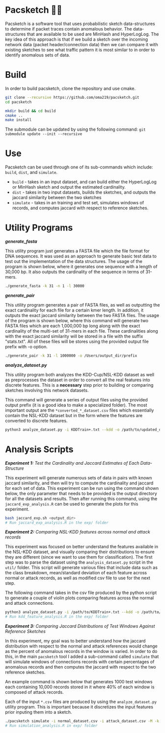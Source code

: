 # Pacsketch :running_man:

Pacsketch is a software tool that uses probabilistic sketch data-structures to determine if packet traces contain anomalous behavior. The data-structures that are available to be used are MinHash and HyperLogLog. The key idea of this approach is that if we build a sketch over the incoming network data (packet header/connection data) then we can compare it with existing sketches to see what traffic pattern it is most similar to in order to identify anomalous sets of data.

# Build
In order to build pacsketch, clone the repository and use cmake.

```sh
git clone --recursive https://github.com/oma219/pacsketch.git
cd pacsketch 

mkdir build && cd build
cmake ..
make install
```
The submodule can be updated by using the following command: `git submodule update --init --recursive`

# Use

Pacsketch can be used through one of its sub-commands which include: `build`, `dist`, and `simulate`.

* `build` - takes in an input dataset, and can build either the HyperLogLog or MinHash sketch and output the estimated cardinality.
* `dist` - takes in two input datasets, builds the sketches, and outputs the jaccard similarity between the two sketches
* `simulate` - takes in an training and test set, simulates windows of records, and computes jaccard with respect to reference sketches. 

# Utility Programs

***generate_fasta***

This utility program just generates a FASTA file which the file format for DNA sequences. It was used as an approach to generate basic test data to test out the implementation of the data structures. The usage of the program is shown below, where it generates one sequence with a length of 30,000 bp. It also outputs the cardinality of the sequence in terms of 31-mers.

```sh
./generate_fasta -k 31 -n 1 -l 30000
```

***generate_pair***

This utility program generates a pair of FASTA files, as well as outputting the exact cardinality for each file for a certain kmer length. In addition, it outputs the exact jaccard similarity between the two FASTA files. The usage of the program is shown below, where this command will generate two FASTA files which are each 1,000,000 bp long along with the exact cardinality of the multi-set of 31-mers in each file. These cardinalities along with the exact jaccard similarity will be stored in a file with the suffix "stats.txt". All of these files will be stores using the provided output file prefix with -o option.

```sh
./generate_pair -k 31 -l 1000000 -o /Users/output_dir/prefix
```

***analyze_dataset.py***

This utility program both analyzes the KDD-Cup/NSL-KDD dataset as well as preprocesses the dataset in order to convert all the real features into discrete features. This is a **necessary** step prior to building or comparing sketches involving this network datasets.

This command will generate a series of output files using the provided output prefix (it is a good idea to make a specialized folder). The most important output are the `*converted_*_dataset.csv` files which essentially contain the NSL-KDD dataset but in the form where the features are converted to discrete features.

```sh
python3 analyze_dataset.py -i KDDTrain+.txt --kdd -o /path/to/updated_dataset/nsl_kdd -t KDDTest+.txt
```

# Analysis Scripts

***Experiment 1:** Test the Cardinality and Jaccard Estimates of Each Data-Structure*

This experiment will generate numerous sets of data in pairs with known jaccard similarity, and then will try to compute the cardinality and jaccard for each set of data. This experiment can be run using the command shown below, the only parameter that needs to be provided is the output directory for all the datasets and results. Then after running this command, using the `jaccard_exp_analysis.R` can be used to generate the plots for this experiment.

```sh
bash jaccard_exp.sh <output_dir>
# Run jaccard_exp_analysis.R in the exp/ folder
```

***Experiment 2:** Comparing NSL-KDD features across normal and attack records*

This experiment was focused on better understand the features available in the NSL-KDD dataset, and visually comparing their distributions to ensure they are different (since we want to use them for classification). The first step was to parse the dataset using the `analysis_dataset.py` script in the `util/` folder. This script will generate various files that include data such as the class breakdown, mean/standard deviation of each feature across normal or attack records, as well as modified csv file to use for the next step. 

The following command takes in the csv file produced by the python script to generate a couple of violin plots comparing features across the normal and attack connections.

```sh
python3 analyze_dataset.py -i /path/to/KDDTrain+.txt --kdd -o /path/to/output/nsl_kdd -t /path/to/KDDTest+.txt
# Run kdd_feature_analysis.R in the exp/ folder
```

***Experiment 3:** Comparing Jaccard Distributions of Test Windows Against Reference Sketches*

In this experiment, my goal was to better understand how the jaccard distribution with respect to the normal and attack references would change as the percent of anomalous records in the window is varied. In order to do this, in the main `pacsketch` tool I added a sub-command called `simulate` that will simulate windows of connections records with certain percentages of anomalous records and then computes the jaccard with respect to the two reference sketches. 

An example command is shown below that generates 1000 test windows each containing 10,000 records stored in it where 40% of each window is composed of attack records.

Each of the input `*.csv` files are produced by using the `analyze_dataset.py` utility program. This is important because it discretizes the input features prior inputing them into a sketch.

```sh
./pacsketch simulate -i normal_dataset.csv -i attack_dataset.csv -M -k 100 -n 10000 -w 1000 -a 0.4 > output_data.csv
# Run simulation_analysis.R in exp/ folder
```